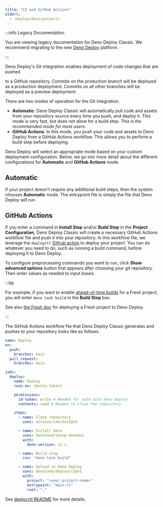 ```yaml
---
title: "CI and GitHub Actions"
oldUrl:
  - /deploy/docs/project/
---
```


:::info Legacy Documentation

You are viewing legacy documentation for Deno Deploy Classic. We recommend
migrating to the new
<a href="/deploy/">Deno Deploy</a> platform.

:::

Deno Deploy's Git integration enables deployment of code changes that are pushed

to a GitHub repository. Commits on the production branch will be deployed as a
production deployment. Commits on all other branches will be deployed as a
preview deployment.

There are two modes of operation for the Git integration:

- **Automatic**: Deno Deploy Classic will automatically pull code and assets
  from your repository source every time you push, and deploy it. This mode is
  very fast, but does not allow for a build step. _This is the recommended mode
  for most users._
- **GitHub Actions**: In this mode, you push your code and assets to Deno Deploy
  from a GitHub Actions workflow. This allows you to perform a build step before
  deploying.

Deno Deploy will select an appropriate mode based on your custom deployment
configuration. Below, we go into more detail about the different configurations
for **Automatic** and **GitHub Actions** mode.

## Automatic

If your project doesn't require any additional build steps, then the system
chooses **Automatic** mode. The entrypoint file is simply the file that Deno
Deploy will run.

## GitHub Actions

If you enter a command in **Install Step** and/or **Build Step** in the
**Project Configuration**, Deno Deploy Classic will create a necessary GitHub
Actions workflow file and push it into your repository. In this workflow file,
we leverage the `deployctl` [Github action][deploy-action] to deploy your
project. You can do whatever you need to do, such as running a build command,
before deploying it to Deno Deploy.

To configure preprocessing commands you want to run, click **Show advanced
options** button that appears after choosing your git repository. Then enter
values as needed to input boxes.

:::tip

For example, if you want to enable [ahead-of-time builds] for a Fresh project,
you will enter `deno task build` in the **Build Step** box.

See also [the Fresh doc][Deploy to production] for deploying a Fresh project to
Deno Deploy.

:::

The GitHub Actions workflow file that Deno Deploy Classic generates and pushes
to your repository looks like as follows.

```yml title=".github/workflows/deploy.yml"
name: Deploy
on:
  push:
    branches: main
  pull_request:
    branches: main

jobs:
  deploy:
    name: Deploy
    runs-on: ubuntu-latest

    permissions:
      id-token: write # Needed for auth with Deno Deploy
      contents: read # Needed to clone the repository

    steps:
      - name: Clone repository
        uses: actions/checkout@v4

      - name: Install Deno
        uses: denoland/setup-deno@v2
        with:
          deno-version: v2.x

      - name: Build step
        run: "deno task build"

      - name: Upload to Deno Deploy
        uses: denoland/deployctl@v1
        with:
          project: "<your-project-name>"
          entrypoint: "main.ts"
          root: "."
```

See
[deployctl README](https://github.com/denoland/deployctl/blob/main/action/README.md)
for more details.

[fileserver]: https://jsr.io/@std/http#file-server
[ghapp]: https://github.com/apps/deno-deploy
[deploy-action]: https://github.com/denoland/deployctl/blob/main/action/README.md
[ahead-of-time builds]: https://fresh.deno.dev/docs/concepts/ahead-of-time-builds
[Deploy to production]: https://fresh.deno.dev/docs/getting-started/deploy-to-production
